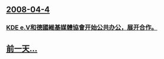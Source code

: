 ## [2008-04-4](/zh/news/2008/04/4/index.md)

### [KDE e.V和德國維基媒體協會开始公共办公，展开合作。](/zh/news/2008/04/4/KDE-eV和德國維基媒體協會开始公共办公-展开合作.md)
## [前一天...](/zh/news/2008/04/3/index.md)

